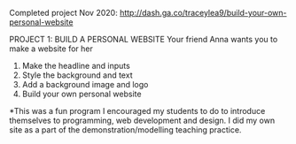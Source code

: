 Completed project Nov 2020: http://dash.ga.co/traceylea9/build-your-own-personal-website

PROJECT 1: BUILD A PERSONAL WEBSITE
Your friend Anna wants you to make a website for her
1. Make the headline and inputs
2. Style the background and text
3. Add a background image and logo
4. Build your own personal website

*This was a fun program I encouraged my students to do to introduce themselves to programming, web development and design. I did my own site as a part of the demonstration/modelling teaching practice.
